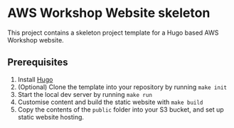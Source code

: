 # AWS Workshop Website skeleton

This project contains a skeleton project template for a Hugo based AWS Workshop website.

## Prerequisites
1. Install [Hugo](https://gohugo.io/getting-started/quick-start/)
2. (Optional) Clone the template into your repository by running `make init`
3. Start the local dev server by running `make run`
4. Customise content and build the static website with `make build`
5. Copy the contents of the `public` folder into your S3 bucket, and set up static website hosting.